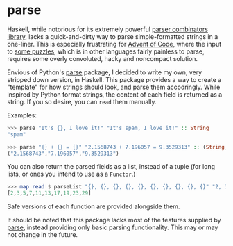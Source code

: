 # parse
Haskell, while notorious for its extremely powerful [parser combinators
library](https://hackage.haskell.org/package/parsec), lacks a quick-and-dirty way to parse
simple-formatted strings in a one-liner. This is especially frustrating for [Advent of
Code](https://adventofcode.com/), where the input to [some
puzzles](https://adventofcode.com/2021/day/5), which is in other languages fairly painless to parse,
requires some overly convoluted, hacky and noncompact solution.

Envious of Python's [parse](https://pypi.org/project/parse/) package, I decided to write my own,
very stripped down version, in Haskell. This package provides a way to create a "template" for how
strings should look, and parse them accodringly. While inspired by Python format strings, the
content of each field is returned as a string. If you so desire, you can `read` them manually.

Examples:
```hs
>>> parse "It's {}, I love it!" "It's spam, I love it!" :: String
"spam"

>>> parse "{} + {} = {}" "2.1568743 + 7.196057 = 9.3529313" :: (String, String, String)
("2.1568743","7.196057","9.3529313")
```

You can also return the parsed fields as a list, instead of a tuple (for long lists, or ones you
intend to use as a `Functor`.)
```hs
>>> map read $ parseList "{}, {}, {}, {}, {}, {}, {}, {}, {}, {}" "2, 3, 5, 7, 11, 13, 17, 19, 23, 29" :: [Int]
[2,3,5,7,11,13,17,19,23,29]
```

Safe versions of each function are provided alongside them.

It should be noted that this package lacks most of the features supplied by
[parse](https://pypi.org/project/parse/), instead providing only basic parsing functionality. This
may or may not change in the future.
